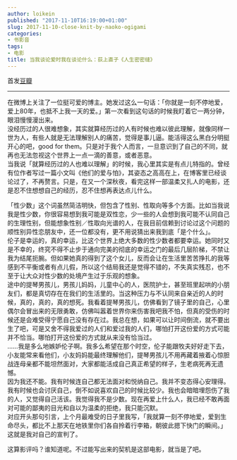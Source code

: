 ```yaml
---
author: loikein
published: "2017-11-10T16:19:00+01:00"
slug: 2017-11-10-close-knit-by-naoko-ogigami
categories:
- 书影音
tags:
- 电影
title: 当我谈论爱时我在谈论什么：荻上直子《人生密密缝》
---
```

首发[豆瓣](https://movie.douban.com/review/8916388/)  

***

在微博上关注了一位挺可爱的博主。她发过这么一句话：「你就是一刻不停地爱，爱上80年，也抵不上我一天的爱。」第一次看到这句话的时候我盯着它一两分钟，眼泪慢慢漫出来。  
没经历过的人很难想象，其实就算经历过的人有时候也难以彼此理解，就像同样一世为人，有些人就是无法理解别人的痛苦，觉得是事儿逼。能活得这么黑白分明挺开心的吧，good for them。只是对于我个人而言，一旦意识到了自己的不同，就再也无法忽视这个世界上一点一滴的善意，或者恶意。  
当我说「就算经历过的人也难以理解」的时候，我心里其实是有点儿特指的。曾经有位作者写过一篇小文叫《他们的爱与怕》，其姿态之高高在上，在博客里已经谈论过了，不再赘言。只是，在又一个深秋夜，看完这样一部温柔又扎人的电影，还是忍不住想想自己的经历，忍不住想再表达点儿什么。  
  
「性少数」这个词虽然简洁明快，但包含了性别、性取向等多个方面。比如当我说我是性少数，你很容易想到我可能是双性恋，少一些的人会想到我可能不认同自己的生理性别，但能想象性别／性取向光谱的人，在我目前信赖到讨论过这个问题的顺性别异性恋朋友中，还一位都没有，更不用说猜出来我到底「是个什么」。  
伦子是幸运的，真的幸运，比这个世界上绝大多数的性少数者都要幸运。她同时又是不幸的，终究不得不止步于通向完美的彻底的幸运之门的最后几层阶梯，不禁让我为结尾扼腕。但如果她真的得到了这个女儿，反而会让在生活里苦苦挣扎的我等感到不平衡或者有点儿假，所以这个结局我还是觉得不错的，不失真实残忍，也不至于让大众对性少数的处境产生过于乐观的想象。  
途中的提琴男孩儿，男孩儿妈妈，儿童中心的人，医院护士，甚至班里起哄的小朋友们，都是真切存在在我们的生活里的。当这种压力与不认同来自亲近的人的时候，真的，真的，真的想死。我看着提琴男孩儿，仿佛看到了镜子里的自己，心里偶尔会冒出来的无限勇敢，仿佛叫嚣着世界你来伤害我吧我不怕，但真的受伤的时候还是会难受得宁愿自己没有存在过。我总在想，如果可以让时间倒流，就不要出生了吧，可是又舍不得我爱过的人们和爱过我的人们，哪怕打开这份爱的方式可能并不恰当。哪怕打开这份爱的方式就从来没有恰当过。  
……我是多么地嫉妒伦子啊。我多么希望在那个时空，伦子能跟牧夫好好走下去，小友能常来看他们，小友妈妈能最终理解他们，提琴男孩儿不用再藏着掖着心惊胆战连母亲都不能坦然面对，大家都能活成自己真正希望的样子，生老病死再无遗憾。  
因为我还不能。我有时候连自己都无法面对和悦纳自己。我并不变态得心安理得。我有时候也会讨厌自己，倒不如说喜欢自己的时候比较少。我也会暗暗埋怨伤了我的人，又觉得自己活该。我觉得我不是少数。现在再爱上什么人，我已经不敢再面对可能的鄙夷的目光和自以为温柔的拒绝，我只能沉默。  
对应开头那句引言，上个月最难受的日子里我写，「我就算一刻不停地爱，爱到生命尽头，都比不上那天在地铁里你们各自拎着行李箱，朝彼此摁下快门的瞬间。」  
这就是我对自己的宣判了。  
  
这算影评吗？谁知道呢。不过能写出来的契机是这部电影，就当是了吧。
